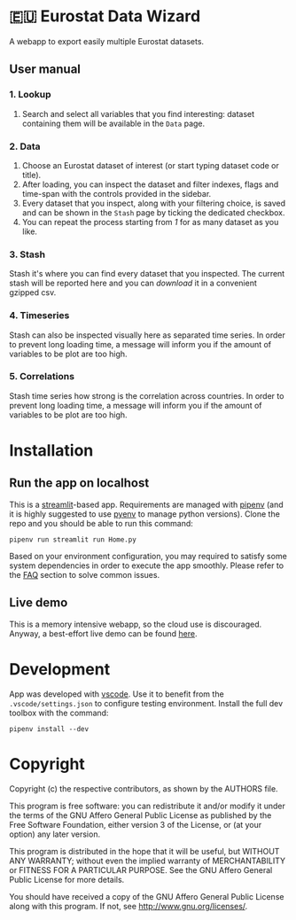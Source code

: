 # 🇪🇺 Eurostat Data Wizard
A webapp to export easily multiple Eurostat datasets.

## User manual
### 1. Lookup
1. Search and select all variables that you find interesting: dataset containing them will be available in the `Data` page.
### 2. Data
1. Choose an Eurostat dataset of interest (or start typing dataset code or title).
2. After loading, you can inspect the dataset and filter indexes, flags and time-span with the controls provided in the sidebar.
3. Every dataset that you inspect, along with your filtering choice, is saved and can be shown in the `Stash` page by ticking the dedicated checkbox. 
4. You can repeat the process starting from _1_ for as many dataset as you like.

### 3. Stash
Stash it's where you can find every dataset that you inspected. The current stash will be reported here and you can _download_ it in a convenient gzipped csv.

### 4. Timeseries
Stash can also be inspected visually here as separated time series. In order to prevent long loading time, a message will inform you if the amount of variables to be plot are too high.

### 5. Correlations
Stash time series how strong is the correlation across countries. In order to prevent long loading time, a message will inform you if the amount of variables to be plot are too high.

# Installation
## Run the app on localhost
This is a [streamlit](https://streamlit.io/)-based app. Requirements are managed with [pipenv](https://pipenv.pypa.io/) (and it is highly suggested to use [pyenv](https://github.com/pyenv/pyenv) to manage python versions). 
Clone the repo and you should be able to run this command:
```
pipenv run streamlit run Home.py
```
Based on your environment configuration, you may required to satisfy some system dependencies in order to execute the app smoothly. Please refer to the [FAQ](#FAQ) section to solve common issues.

## Live demo
This is a memory intensive webapp, so the cloud use is discouraged. Anyway, a best-effort live demo can be found [here](https://eurostat-datawizard-lum4chi.streamlit.app).

# Development
App was developed with [vscode](https://code.visualstudio.com/). Use it to benefit from the `.vscode/settings.json` to configure testing environment.
Install the full dev toolbox with the command:
```
pipenv install --dev
```

# Copyright
Copyright (c) the respective contributors, as shown by the AUTHORS file.

This program is free software: you can redistribute it and/or modify
it under the terms of the GNU Affero General Public License as published
by the Free Software Foundation, either version 3 of the License, or
(at your option) any later version.

This program is distributed in the hope that it will be useful,
but WITHOUT ANY WARRANTY; without even the implied warranty of
MERCHANTABILITY or FITNESS FOR A PARTICULAR PURPOSE.  See the
GNU Affero General Public License for more details.

You should have received a copy of the GNU Affero General Public License
along with this program.  If not, see <http://www.gnu.org/licenses/>.

